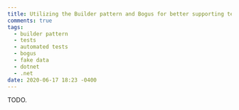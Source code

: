 ```yaml
---
title: Utilizing the Builder pattern and Bogus for better supporting test objects
comments: true
tags:
  - builder pattern
  - tests
  - automated tests
  - bogus
  - fake data
  - dotnet
  - .net
date: 2020-06-17 18:23 -0400
---
```

TODO.